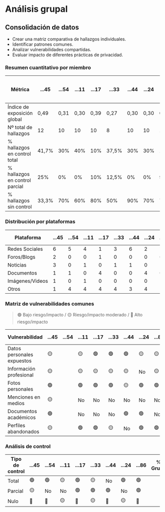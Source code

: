 # Análisis grupal

## Consolidación de datos

- Crear una matriz comparativa de hallazgos individuales.
- Identificar patrones comunes.
- Analizar vulnerabilidades compartidas.
- Evaluar impacto de diferentes prácticas de privacidad.

### Resumen cuantitativo por miembro

<div align=center>

| Métrica                        | ...45 | ...54 | ...11 | ...17 | ...33 | ...44 | ...24 | ...86 | Patrón grupal<br>(Media y desviación) |
| ------------------------------ | ----- | ----- | ----- | ----- | ----- | ----- | ----- | ----- | ------------------------------------- |
| Índice de exposición global    | 0,49  | 0,31  | 0,30  | 0,39  | 0,27  | 0,30  | 0,30  | 0,41  | 0,35 ± 0,07                           |
| Nº total de hallazgos          | 12    | 10    | 10    | 10    | 8     | 10    | 10    | 11    | 10,13 ± 1,05                          |
| % hallazgos en control total   | 41,7% | 30%   | 40%   | 10%   | 37,5% | 30%   | 30%   | 18,2% | 29,68%                                |
| % hallazgos en control parcial | 25%   | 0%    | 0%    | 10%   | 12,5% | 0%    | 0%    | 9%    | 7,06%                                 |
| % hallazgos sin control        | 33,3% | 70%   | 60%   | 80%   | 50%   | 90%   | 70%   | 72,3% | 65,7%                                 |

</div>

### Distribución por plataformas

<div align=center>

| Plataforma      | ...45 | ...54 | ...11 | ...17 | ...33 | ...44 | ...24 | ...86 | Total grupo |
| --------------- | ----- | ----- | ----- | ----- | ----- | ----- | ----- | ----- | ----------- |
| Redes Sociales  | 6     | 5     | 4     | 1     | 3     | 6     | 2     | 7     |             |
| Foros/Blogs     | 2     | 0     | 0     | 1     | 0     | 0     | 0     | 0     |             |
| Noticias        | 3     | 0     | 1     | 0     | 1     | 1     | 0     | 1     |             |
| Documentos      | 1     | 1     | 0     | 4     | 0     | 0     | 4     | 0     |             |
| Imágenes/Videos | 1     | 0     | 1     | 0     | 0     | 0     | 0     | 1     |             |
| Otros           | 1     | 4     | 4     | 4     | 4     | 3     | 4     | 2     |             |

</div>

### Matriz de vulnerabilidades comunes

> 🟢 Bajo riesgo/impacto / 🟡 Riesgo/impacto moderado / 🔴 Alto riesgo/impacto

<div align=center>

| Vulnerabilidad             | ...45 | ...54 | ...11 | ...17 | ...33 | ...44 | ...24 | ...86 | % Grupo | Riesgo medio |
|----------------------------|-------|-------|-------|-------|-------|-------|-------|-------|---------|--------------|
| Datos personales expuestos |  🟡  |       |  🟡  |  🟢   | 🟢    |  🟢   |  🟡  |  🟡  |         |               |
| Información profesional    |  🟡  |       |  🟡  |  🟡   | 🟡    |  🟡   |  No  |  🟡   |         |              |
| Fotos personales           |  🟢  |       |  🟢  |  🟢   | 🟢    |  🟡   |  🟢  |  🟢  |         |               |
| Menciones en medios        |  🟡  |       |  No  |   No  | No    |  No   |   No  |  No  |         |               |
| Documentos académicos      |  🟢  |       |  No  |   No  | No    |  🟢   |   🟢 |   No  |         |               |
| Perfiles abandonados       |  🟡  |       |  🟢  |  🟢   | 🟡    |   No  |  🟢  |  🟢  |         |               |

</div>

### Análisis de control

<div align=center>

| Tipo de control | ...45 | ...54 | ...11 | ...17 | ...33 | ...44 | ...24 | ...86 | % Grupo | Riesgo promedio |
| --------------- | ----- | ----- | ----- | ----- | ----- | ----- | ----- | ----- | ------- | --------------- |
| Total           |  🟢  | 🟢    | 🟡    | 🟢    | 🟡    | No    | 🟢    | 🟢    |         |                 |
| Parcial         |  🟡  | No    | No    | 🟢    | 🟢    | 🟢    | No    | 🟢    |         |                 |
| Nulo            |  🔴  | 🔴    | 🟡    | 🔴    | 🟡    | 🔴    | 🟡    | 🔴    |         |                 |

</div>
